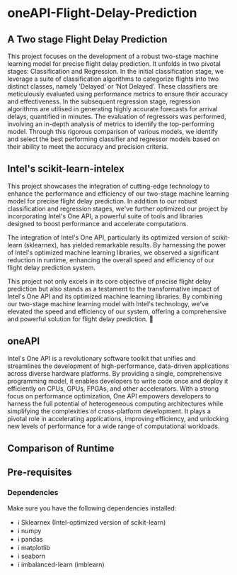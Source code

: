 # oneAPI-Flight-Delay-Prediction


## A Two stage Flight Delay Prediction

This project focuses on the development of a robust two-stage machine learning model for precise flight delay prediction. It unfolds in two pivotal stages: Classification and Regression. In the initial classification stage, we leverage a suite of classification algorithms to categorize flights into two distinct classes, namely ’Delayed’ or ’Not Delayed’. These classifiers are meticulously evaluated using performance metrics to ensure their accuracy and effectiveness. In the subsequent regression stage, regression algorithms are utilised in generating highly accurate forecasts for arrival delays, quantified in minutes. The evaluation of regressors was performed, involving an in-depth analysis of metrics to identify the top-performing model. Through this rigorous comparison of various models, we identify and select the best performing classifier and regressor models based on their ability to meet the accuracy and precision criteria.

## Intel's scikit-learn-intelex
This project showcases the integration of cutting-edge technology to enhance the performance and efficiency of our two-stage machine learning model for precise flight delay prediction. In addition to our robust classification and regression stages, we've further optimized our project by incorporating Intel's One API, a powerful suite of tools and libraries designed to boost performance and accelerate computations.

The integration of Intel's One API, particularly its optimized version of scikit-learn (sklearnex), has yielded remarkable results. By harnessing the power of Intel's optimized machine learning libraries, we observed a significant reduction in runtime, enhancing the overall speed and efficiency of our flight delay prediction system.

This project not only excels in its core objective of precise flight delay prediction but also stands as a testament to the transformative impact of Intel's One API and its optimized machine learning libraries. By combining our two-stage machine learning model with Intel's technology, we've elevated the speed and efficiency of our system, offering a comprehensive and powerful solution for flight delay prediction. 🚀

## oneAPI
Intel's One API is a revolutionary software toolkit that unifies and streamlines the development of high-performance, data-driven applications across diverse hardware platforms. By providing a single, comprehensive programming model, it enables developers to write code once and deploy it efficiently on CPUs, GPUs, FPGAs, and other accelerators. With a strong focus on performance optimization, One API empowers developers to harness the full potential of heterogeneous computing architectures while simplifying the complexities of cross-platform development. It plays a pivotal role in accelerating applications, improving efficiency, and unlocking new levels of performance for a wide range of computational workloads.

## Comparison of Runtime


## Pre-requisites

### Dependencies

Make sure you have the following dependencies installed:

- ℹ️ Sklearnex (Intel-optimized version of scikit-learn)
- ℹ️ numpy
- ℹ️ pandas
- ℹ️ matplotlib
- ℹ️ seaborn
- ℹ️ imbalanced-learn (imblearn)
